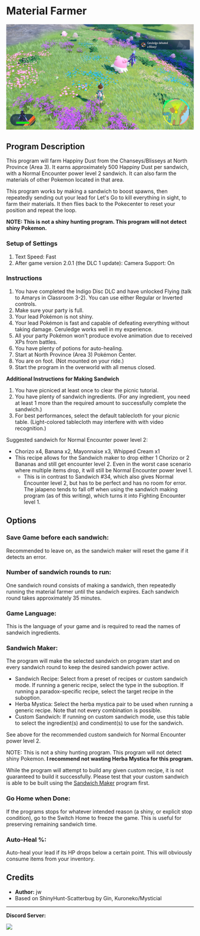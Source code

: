# Material Farmer

<img src="images/MaterialFarmer-0.png">


## Program Description

This program will farm Happiny Dust from the Chanseys/Blisseys at North Province (Area 3). It earns approximately 500 Happiny Dust per sandwich, with a Normal Encounter power level 2 sandwich. It can also farm the materials of other Pokemon located in that area.

This program works by making a sandwich to boost spawns, then repeatedly sending out your lead for Let's Go to kill everything in sight, to farm their materials. It then flies back to the Pokecenter to reset your position and repeat the loop.

**NOTE: This is not a shiny hunting program. This program will not detect shiny Pokemon.**

### Setup of Settings

1. Text Speed: Fast
2. After game version 2.0.1 (the DLC 1 update): Camera Support: On

### Instructions

1. You have completed the Indigo Disc DLC and have unlocked Flying (talk to Amarys in Classroom 3-2). You can use either Regular or Inverted controls.
2. Make sure your party is full.
3. Your lead Pokémon is not shiny.
4. Your lead Pokémon is fast and capable of defeating everything without taking damage. Ceruledge works well in my experience.
5. All your party Pokémon won't produce evolve animation due to received XPs from battles.
6. You have plenty of potions for auto-healing.
7. Start at North Province (Area 3) Pokémon Center.
8. You are on foot. (Not mounted on your ride.)
9. Start the program in the overworld with all menus closed.

**Additional Instructions for Making Sandwich**
1. You have picniced at least once to clear the picnic tutorial.
2. You have plenty of sandwich ingredients. (For any ingredient, you need at least 1 more than the required amount to successfully complete the sandwich.)
3. For best performances, select the default tablecloth for your picnic table. (Light-colored tablecloth may interfere with with video recognition.)

Suggested sandwich for Normal Encounter power level 2:
- Chorizo x4, Banana x2, Mayonnaise x3, Whipped Cream x1
- This recipe allows for the Sandwich maker to drop either 1 Chorizo or 2 Bananas and still get encounter level 2. Even in the worst case scenario where multiple items drop, it will still be Normal Encounter power level 1.
  - This is in contrast to Sandwich #34, which also gives Normal Encounter level 2, but has to be perfect and has no room for error. The jalapeno tends to fall off when using the sandwich making program (as of this writing), which turns it into Fighting Encounter level 1.

## Options

### Save Game before each sandwich:

Recommended to leave on, as the sandwich maker will reset the game if it detects an error.

### Number of sandwich rounds to run:

One sandwich round consists of making a sandwich, then repeatedly running the material farmer until the sandwich expires. Each sandwich round takes approximately 35 minutes.

### Game Language:

This is the language of your game and is required to read the names of sandwich ingredients.

### Sandwich Maker:

The program will make the selected sandwich on program start and on every sandwich round to keep the desired sandwich power active.

- Sandwich Recipe: Select from a preset of recipes or custom sandwich mode. If running a generic recipe, select the type in the suboption. If running a paradox-specific recipe, select the target recipe in the suboption.
- Herba Mystica: Select the herba mystica pair to be used when running a generic recipe. Note that not every combination is possible.
- Custom Sandwich: If running on custom sandwich mode, use this table to select the ingredient(s) and condiment(s) to use for the sandwich.

See above for the recommended custom sandwich for Normal Encounter power level 2.

NOTE: This is not a shiny hunting program. This program will not detect shiny Pokemon. **I recommend not wasting Herba Mystica for this program.**

While the program will attempt to build any given custom recipe, it is not guaranteed to build it successfully. Please test that your custom sandwich is able to be built using the [Sandwich Maker](SandwichMaker.md) program first.

### Go Home when Done:

If the programs stops for whatever intended reason (a shiny, or explicit stop condition), go to the Switch Home to freeze the game. This is useful for preserving remaining sandwich time.

### Auto-Heal %:

Auto-heal your lead if its HP drops below a certain point. This will obviously consume items from your inventory.


## Credits

- **Author:** jw
- Based on ShinyHunt-Scatterbug by Gin, Kuroneko/Mysticial


<hr>

**Discord Server:** 

[<img src="https://canary.discordapp.com/api/guilds/695809740428673034/widget.png?style=banner2">](https://discord.gg/cQ4gWxN)

